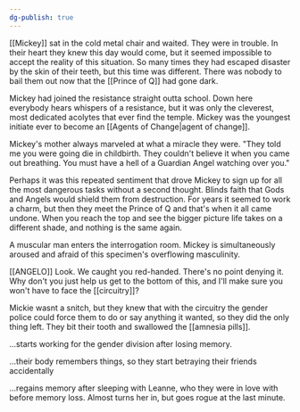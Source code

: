 ```yaml
---
dg-publish: true
---
```

[[Mickey]] sat in the cold metal chair and waited. They were in trouble. In
their heart they knew this day would come, but it seemed impossible to
accept the reality of this situation. So many times they had escaped
disaster by the skin of their teeth, but this time was different. There
was nobody to bail them out now that the [[Prince of Q]] had gone dark.

Mickey had joined the resistance straight outta school. Down here
everybody hears whispers of a resistance, but it was only the cleverest,
most dedicated acolytes that ever find the temple. Mickey was the
youngest initiate ever to become an [[Agents of Change|agent of change]].

Mickey's mother always marveled at what a miracle they were. "They told
me you were going die in childbirth. They couldn't believe it when you
came out breathing. You must have a hell of a Guardian Angel watching
over you."

Perhaps it was this repeated sentiment that drove Mickey to sign up for
all the most dangerous tasks without a second thought. Blinds faith that
Gods and Angels would shield them from destruction. For years it seemed
to work a charm, but then they meet the Prince of Q and that's when it
all came undone. When you reach the top and see the bigger picture life
takes on a different shade, and nothing is the same again.

A muscular man enters the interrogation room. Mickey is simultaneously
aroused and afraid of this specimen's overflowing masculinity. 

[[ANGELO]]
Look. We caught you red-handed. There's no point denying it. Why don't you just help us get to the bottom of this, and I'll make sure you won't have to face the [[circuitry]]?

Mickie wasnt a snitch, but they knew that with the circuitry the gender
police could force them to do or say anything it wanted, so they did the
only thing left. They bit their tooth and swallowed the [[amnesia pills]].

...starts working for the gender division after losing memory.

...their body remembers things, so they start betraying their friends
accidentally

...regains memory after sleeping with Leanne, who they were in love with
before memory loss. Almost turns her in, but goes rogue at the last
minute.

